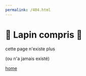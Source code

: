 ```yaml
---
permalink: /404.html
---
```



🐇 Lapin compris 🐇
===================

cette page n'existe plus

(ou n'a jamais existé)

[home](/)

